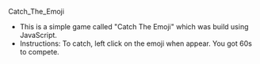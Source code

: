 Catch_The_Emoji
- This is a simple game called "Catch The Emoji" which was build using JavaScript.
- Instructions: To catch, left click on the emoji when appear. You got 60s to compete.